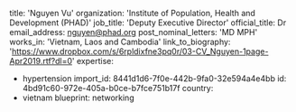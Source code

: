 title: 'Nguyen Vu'
organization: 'Institute of Population, Health and Development (PHAD)'
job_title: 'Deputy Executive Director'
official_title: Dr
email_address: nguyen@phad.org
post_nominal_letters: 'MD MPH'
works_in: 'Vietnam, Laos and Cambodia'
link_to_biography: 'https://www.dropbox.com/s/6rpldixfne3pq0r/03-CV_Nguyen-1page-Apr2019.rtf?dl=0'
expertise:
  - hypertension
import_id: 8441d1d6-7f0e-442b-9fa0-32e594a4e4bb
id: 4bd91c60-972e-405a-b0ce-b7fce751b17f
country:
  - vietnam
blueprint: networking
